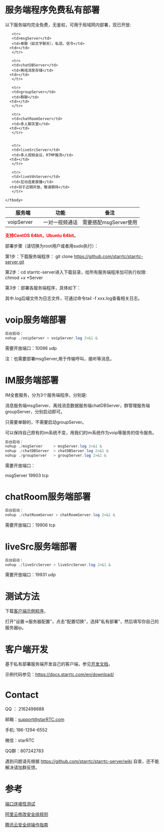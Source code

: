 # 服务端程序免费私有部署

以下服务端均完全免费，无鉴权，可用于局域网内部署，现已开放:

<style>
table th:first-of-type {
    width: 100px;
}
</style>
<table>
    <thead>
        <tr>
            <th>服务端</th>
            <th>功能</th> 
			<th>备注</th>	
        </tr>
    </thead>
    <tbody>
		<tr>
       <td>voipServer</td>
	   <td>一对一视频通话</td>
	  <td>需要搭配msgServer使用</td>	  	   
	   </tr>
	   
	   <tr>
       <td>msgServer</td>
	   <td>单聊（如文字聊天），私信，信令</td>
	  <td></td>		   
	   </tr>
	   
	   <tr>
       <td>chatDBServer</td>
	   <td>离线消息存储</td>
	  <td></td>		   
	   </tr>
	   
	   <tr>
       <td>groupServer</td>
	   <td>群聊</td>
	  <td></td>		   
	   </tr>
	   
	   <tr>
       <td>chatRoomServer</td>
	   <td>多人聊天室</td>
	  <td></td>		   
	   </tr>
	   
	   
	   <tr>
       <td>liveSrcServer</td>
	   <td>多人视频会议，RTMP推流</td>
	  <td></td>		   
	   </tr>
	   
	   <tr>
       <td>liveVdnServer</td>
	   <td>互动连麦直播</td>
	  <td>将于近期开放，敬请期待</td>		   
	   </tr>
	   
    </tbody>
</table>



<span style="color:red">**支持CentOS 64bit，Ubuntu 64bit**</span>。

部署步骤（请切换为root用户或者用sudo执行）：

第1步：下载服务端程序： git clone https://github.com/starrtc/starrtc-server.git

第2步：cd starrtc-server进入下载目录，给所有服务端程序加可执行权限: chmod +x *Server  

第3步：部署各服务端程序，具体如下：

其中.log后缀文件为日志文件，可通过命令tail -f xxx.log查看相关日志。

voip服务端部署
==
```java
后台启动：
nohup ./voipServer > voipServer.log 2>&1 &

```
需要开放端口：10086 udp

注：也需要部署msgServer,用于传输呼叫，接听等消息。

IM服务端部署
==
IM全套服务，分为3个服务端程序，分别是:

消息服务端msgServer、离线消息数据服务端chatDBServer，群管理服务端groupServer，分别启动即可。

只需要单聊的，不需要启动groupServer。

可以保持自己原有的im系统不变，用我们的im系统作为voip等服务的信令服务。
```java
后台启动：
nohup ./msgServer     > msgServer.log 2>&1 &
nohup ./chatDBServer  > chatDBServer.log 2>&1 &
nohup ./groupServer   > groupServer.log 2>&1 &
```
需要开放端口：

msgServer 		19903 tcp

chatRoom服务端部署
==
```java
后台启动：
nohup ./chatRoomServer > chatRoomServer.log 2>&1 &
```
需要开放端口：19906 tcp


liveSrc服务端部署
==
```java  
后台启动：
nohup ./liveSrcServer > liveSrcServer.log 2>&1 &
```
需要开放端口：19931 udp



测试方法
=====
下载[客户端示例程序](https://docs.starrtc.com/en/download/)，

打开"设置->服务器配置"，点击"配置切换"，选择"私有部署"，然后填写你自己的服务器ip。


客户端开发
=====
基于私有部署服务端开发自己的客户端，参见[开发文档](https://docs.starrtc.com/zh-cn/docs/android-single-server-init.html)，

示例代码参见：https://docs.starrtc.com/en/download/

Contact
=====
QQ ： 2162498688

邮箱：<a href="mailto:support@starRTC.com">support@starRTC.com</a>

手机: 186-1294-6552

微信：starRTC

QQ群：807242783

遇到问题请先根据 https://github.com/starrtc/starrtc-server/wiki 自查，还不能解决请加群反馈。

参考
==
[端口连接性测试](https://github.com/starrtc/starrtc-server/wiki/TCP%E4%B8%8EUDP%E7%AB%AF%E5%8F%A3%E8%BF%9E%E6%8E%A5%E6%80%A7%E6%B5%8B%E8%AF%95)

[阿里云修改安全组规则](https://help.aliyun.com/document_detail/101471.html)

[腾讯云安全组操作指南](https://cloud.tencent.com/document/product/213/18197)

